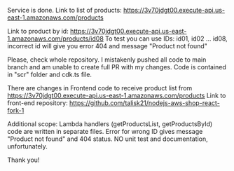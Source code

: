 Service is done.
Link to list of products: https://3v70jdgt00.execute-api.us-east-1.amazonaws.com/products

Link to product by id: https://3v70jdgt00.execute-api.us-east-1.amazonaws.com/products/id08
To test you can use IDs: id01, id02 ... id08, incorrect id will give you error 404 and message "Product not found"

Please, check whole repository. I mistakenly pushed all code to main branch and am unable to create full PR with my changes.
Code is contained in "scr" folder and cdk.ts file.

There are changes in Frontend code to receive product list from https://3v70jdgt00.execute-api.us-east-1.amazonaws.com/products
Link to front-end repository: https://github.com/talisk21/nodejs-aws-shop-react-fork-1

Additional scope:
Lambda handlers (getProductsList, getProductsById) code are written in separate files.
Error for wrong ID gives message "Product not found" and 404 status.
NO unit test and documentation, unfortunately.

Thank you!
